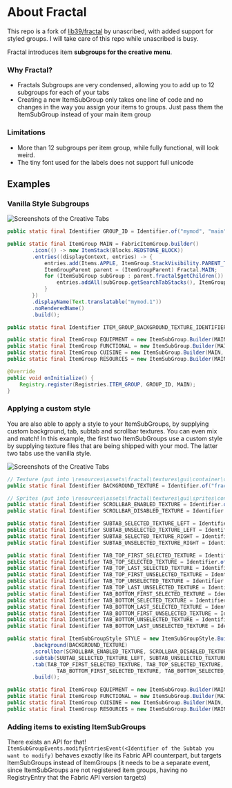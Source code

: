 # About Fractal
This repo is a fork of [lib39/fractal](https://git.sleeping.town/unascribed-mods/Lib39) by unascribed, with added support for styled groups. I will take care of this repo while unascribed is busy.

Fractal introduces item **subgroups for the creative menu**.

### Why Fractal?
- Fractals Subgroups are very condensed, allowing you to add up to 12 subgroups for each of your tabs
- Creating a new ItemSubGroup only takes one line of code and no changes in the way you assign your items to groups. Just pass them the ItemSubGroup instead of your main item group

### Limitations
- More than 12 subgroups per item group, while fully functional, will look weird.
- The tiny font used for the labels does not support full unicode

## Examples

### Vanilla Style Subgroups

![Screenshots of the Creative Tabs](images/screenshot_vanilla_style.png)

```java
public static final Identifier GROUP_ID = Identifier.of("mymod", "main");

public static final ItemGroup MAIN = FabricItemGroup.builder()
		.icon(() -> new ItemStack(Blocks.REDSTONE_BLOCK))
		.entries((displayContext, entries) -> {
		    entries.add(Items.APPLE, ItemGroup.StackVisibility.PARENT_TAB_ONLY);
		    ItemGroupParent parent = (ItemGroupParent) Fractal.MAIN;
		    for (ItemSubGroup subGroup : parent.fractal$getChildren()) {
		        entries.addAll(subGroup.getSearchTabStacks(), ItemGroup.StackVisibility.SEARCH_TAB_ONLY);
		    }
		})
		.displayName(Text.translatable("mymod.1"))
		.noRenderedName()
		.build();

public static final Identifier ITEM_GROUP_BACKGROUND_TEXTURE_IDENTIFIER = Identifier.of("mymod", "textures/custom_item_group.png");

public static final ItemGroup EQUIPMENT = new ItemSubGroup.Builder(MAIN, Identifier.of("mymod", "equipment"), Text.translatable("itemGroup.mymod.equipment")).entries((displayContext, entries) -> entries.add(Items.APPLE)).build();
public static final ItemGroup FUNCTIONAL = new ItemSubGroup.Builder(MAIN, Identifier.of("mymod", "functional"), Text.translatable("itemGroup.mymod.functional")).entries((displayContext, entries) -> entries.add(Items.BAKED_POTATO)).build();
public static final ItemGroup CUISINE = new ItemSubGroup.Builder(MAIN, Identifier.of("mymod", "cuisine"), Text.translatable("itemGroup.mymod.cuisine")).entries((displayContext, entries) -> entries.add(Items.CACTUS)).build();
public static final ItemGroup RESOURCES = new ItemSubGroup.Builder(MAIN, Identifier.of("mymod", "resources"), Text.translatable("itemGroup.mymod.resources")).entries((displayContext, entries) -> entries.add(Items.DANDELION)).build();

@Override
public void onInitialize() {
    Registry.register(Registries.ITEM_GROUP, GROUP_ID, MAIN);
}
```

### Applying a custom style
You are also able to apply a style to your ItemSubGroups, by supplying custom background, tab, subtab and scrollbar textures. You can even mix and match!
In this example, the first two ItemSubGroups use a custom style by supplying texture files that are being shipped with your mod. The latter two tabs use the vanilla style.

![Screenshots of the Creative Tabs](images/screenshot_custom_style.png)

```java
// Texture (put into \resources\assets\fractal\textures\gui\container\creative_inventory)
public static final Identifier BACKGROUND_TEXTURE = Identifier.of("fractal", "textures/gui/container/creative_inventory/custom_background.png");

// Sprites (put into \resources\assets\fractal\textures\gui\sprites\container\creative_inventory)
public static final Identifier SCROLLBAR_ENABLED_TEXTURE = Identifier.of("fractal", "container/creative_inventory/custom_scrollbar_enabled");
public static final Identifier SCROLLBAR_DISABLED_TEXTURE = Identifier.of("fractal", "container/creative_inventory/custom_scrollbar_disabled");

public static final Identifier SUBTAB_SELECTED_TEXTURE_LEFT = Identifier.of("fractal", "container/creative_inventory/custom_subtab_selected_left");
public static final Identifier SUBTAB_UNSELECTED_TEXTURE_LEFT = Identifier.of("fractal", "container/creative_inventory/custom_subtab_unselected_left");
public static final Identifier SUBTAB_SELECTED_TEXTURE_RIGHT = Identifier.of("fractal", "container/creative_inventory/custom_subtab_selected_right");
public static final Identifier SUBTAB_UNSELECTED_TEXTURE_RIGHT = Identifier.of("fractal", "container/creative_inventory/custom_subtab_unselected_right");

public static final Identifier TAB_TOP_FIRST_SELECTED_TEXTURE = Identifier.of("fractal", "container/creative_inventory/custom_tab_top_first_selected");
public static final Identifier TAB_TOP_SELECTED_TEXTURE = Identifier.of("fractal", "container/creative_inventory/custom_tab_top_selected");
public static final Identifier TAB_TOP_LAST_SELECTED_TEXTURE = Identifier.of("fractal", "container/creative_inventory/custom_tab_top_last_selected");
public static final Identifier TAB_TOP_FIRST_UNSELECTED_TEXTURE = Identifier.of("fractal", "container/creative_inventory/custom_tab_top_first_unselected");
public static final Identifier TAB_TOP_UNSELECTED_TEXTURE = Identifier.of("fractal", "container/creative_inventory/custom_tab_top_unselected");
public static final Identifier TAB_TOP_LAST_UNSELECTED_TEXTURE = Identifier.of("fractal", "container/creative_inventory/custom_tab_top_last_unselected");
public static final Identifier TAB_BOTTOM_FIRST_SELECTED_TEXTURE = Identifier.of("fractal", "container/creative_inventory/custom_tab_bottom_first_selected");
public static final Identifier TAB_BOTTOM_SELECTED_TEXTURE = Identifier.of("fractal", "container/creative_inventory/custom_tab_bottom_selected");
public static final Identifier TAB_BOTTOM_LAST_SELECTED_TEXTURE = Identifier.of("fractal", "container/creative_inventory/custom_tab_bottom_last_selected");
public static final Identifier TAB_BOTTOM_FIRST_UNSELECTED_TEXTURE = Identifier.of("fractal", "container/creative_inventory/custom_tab_bottom_first_unselected");
public static final Identifier TAB_BOTTOM_UNSELECTED_TEXTURE = Identifier.of("fractal", "container/creative_inventory/custom_tab_bottom_unselected");
public static final Identifier TAB_BOTTOM_LAST_UNSELECTED_TEXTURE = Identifier.of("fractal", "container/creative_inventory/custom_tab_bottom_last_unselected");

public static final ItemSubGroupStyle STYLE = new ItemSubGroupStyle.Builder()
        .background(BACKGROUND_TEXTURE)
        .scrollbar(SCROLLBAR_ENABLED_TEXTURE, SCROLLBAR_DISABLED_TEXTURE)
        .subtab(SUBTAB_SELECTED_TEXTURE_LEFT, SUBTAB_UNSELECTED_TEXTURE_LEFT, SUBTAB_SELECTED_TEXTURE_RIGHT, SUBTAB_UNSELECTED_TEXTURE_RIGHT)
        .tab(TAB_TOP_FIRST_SELECTED_TEXTURE, TAB_TOP_SELECTED_TEXTURE, TAB_TOP_LAST_SELECTED_TEXTURE, TAB_TOP_FIRST_UNSELECTED_TEXTURE, TAB_TOP_UNSELECTED_TEXTURE, TAB_TOP_LAST_UNSELECTED_TEXTURE,
                TAB_BOTTOM_FIRST_SELECTED_TEXTURE, TAB_BOTTOM_SELECTED_TEXTURE, TAB_BOTTOM_LAST_SELECTED_TEXTURE, TAB_BOTTOM_FIRST_UNSELECTED_TEXTURE, TAB_BOTTOM_UNSELECTED_TEXTURE, TAB_BOTTOM_LAST_UNSELECTED_TEXTURE)
        .build();

public static final ItemGroup EQUIPMENT = new ItemSubGroup.Builder(MAIN, Identifier.of("mymod", "equipment"), Text.translatable("itemGroup.mymod.equipment")).styled(STYLE).entries((displayContext, entries) -> entries.add(Items.APPLE)).build();
public static final ItemGroup FUNCTIONAL = new ItemSubGroup.Builder(MAIN, Identifier.of("mymod", "functional"), Text.translatable("itemGroup.mymod.functional")).styled(STYLE).entries((displayContext, entries) -> entries.add(Items.BAKED_POTATO)).build();
public static final ItemGroup CUISINE = new ItemSubGroup.Builder(MAIN, Identifier.of("mymod", "cuisine"), Text.translatable("itemGroup.mymod.cuisine")).entries((displayContext, entries) -> entries.add(Items.CACTUS)).build();
public static final ItemGroup RESOURCES = new ItemSubGroup.Builder(MAIN, Identifier.of("mymod", "resources"), Text.translatable("itemGroup.mymod.resources")).entries((displayContext, entries) -> entries.add(Items.DANDELION)).build();
```

### Adding items to existing ItemSubGroups

There exists an API for that! `ItemSubGroupEvents.modifyEntriesEvent(<Identifier of the Subtab you want to modify)` behaves exactly like its Fabric API counterpart, but targets ItemSubGroups instead of ItemGroups (it needs to be a separate event, since ItemSubGroups are not registered item groups, having no RegistryEntry that the Fabric API version targets)